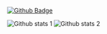 [![Github Badge](https://img.shields.io/badge/-Github-000?style=quare&labelColor=000&logo=Github&logoColor=white&link=link)](https://github.com/yemredogru) 


![Github stats 1](https://github-readme-stats.vercel.app/api?username=yemredogru&show_icons=true&theme=gradient) 
![Github stats 2](https://github-readme-stats.vercel.app/api?username=yemredogru&show_icons=true&theme=radical)
